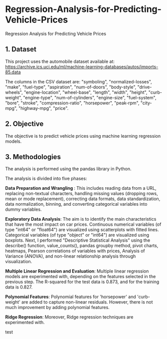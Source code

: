 # Regression-Analysis-for-Predicting-Vehicle-Prices
Regression Analysis for Predicting Vehicle Prices
## 1. Dataset
This project uses the automobile dataset available at: https://archive.ics.uci.edu/ml/machine-learning-databases/autos/imports-85.data

The columns in the CSV dataset are:
"symboling", "normalized-losses", "make", "fuel-type", "aspiration", "num-of-doors", "body-style",
"drive-wheels", "engine-location", "wheel-base", "length", "width", "height", "curb-weight", "engine-type", "num-of-cylinders", "engine-size", "fuel-system", "bore", "stroke", "compression-ratio", "horsepower", "peak-rpm", "city-mpg", "highway-mpg", "price".

## 2. Objective
The objective is to predict vehicle prices using machine learning regression models.

## 3. Methodologies

The analysis is performed using the pandas library in Python.

The analysis is divided into five phases:

<b> Data Preparation and Wrangling </b>: This includes reading data from a URL, replacing non-textual characters, handling missing values (dropping rows, mean or mode replacement), correcting data formats, data standardization, data normalization, binning, and converting categorical variables into dummy variables.

<b> Exploratory Data Analysis</b>: The aim is to identify the main characteristics that have the most impact on car prices. Continuous numerical variables (of type "int64" or "float64") are visualized using scatterplots with fitted lines. Categorical variables (of type "object" or "int64") are visualized using boxplots. Next, I performed "Descriptive Statistical Analysis" using the describe() function, value_counts(), pandas groupby method, pivot charts, heatmaps, Pearson correlations of variables with prices, Analysis of Variance (ANOVA), and non-linear relationship analysis through visualization.

<b>Multiple Linear Regression and Evaluation</b>: Multiple linear regression models are experimented with, depending on the features selected in the previous step. The R-squared for the test data is 0.873, and for the training data is 0.827.

<b>Polynomial Features</b>: Polynomial features for 'horsepower' and 'curb-weight' are added to capture non-linear residuals. However, there is not much improvement by adding polynomial features.

<b>Ridge Regression</b>: Moreover, Ridge regression techniques are experimented with.
 
test 
